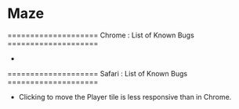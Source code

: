 # Maze

==================== Chrome : List of Known Bugs ====================
- <audio> tag in main.html does not play.

==================== Safari : List of Known Bugs ====================
- Clicking to move the Player tile is less responsive than in Chrome.